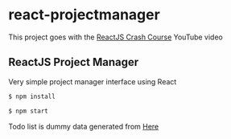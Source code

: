 # react-projectmanager

This project goes with the [ReactJS Crash Course](https://www.youtube.com/watch?v=A71aqufiNtQ) YouTube video

## ReactJS Project Manager

Very simple project manager interface using React

```sh
$ npm install
```

```sh
$ npm start
```

Todo list is dummy data generated from [Here](https://jsonplaceholder.typicode.com/todos)
